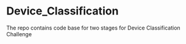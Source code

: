 # Device_Classification
The repo contains code base for two stages for Device Classification Challenge
